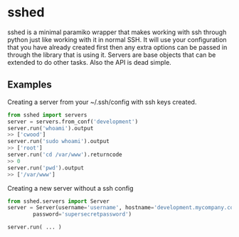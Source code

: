 sshed
===================

sshed is a minimal paramiko wrapper that makes working with ssh through python
just like working with it in normal SSH. It will use your configuration that
you have already created first then any extra options can be passed in through
the library that is using it. Servers are base objects that can be extended
to do other tasks. Also the API is dead simple.


Examples
-------------------
Creating a server from your ~/.ssh/config with ssh keys created.

```python
from sshed import servers
server = servers.from_conf('development')
server.run('whoami').output
>> ['cwood']
server.run('sudo whoami').output
>> ['root']
server.run('cd /var/www').returncode
>> 0
server.run('pwd').output
>> ['/var/www']
```

Creating a new server without a ssh config
```python
from sshed.servers import Server
server = Server(username='username', hostname='development.mycompany.com',
        password='supersecretpassword')

server.run( ... )
```
